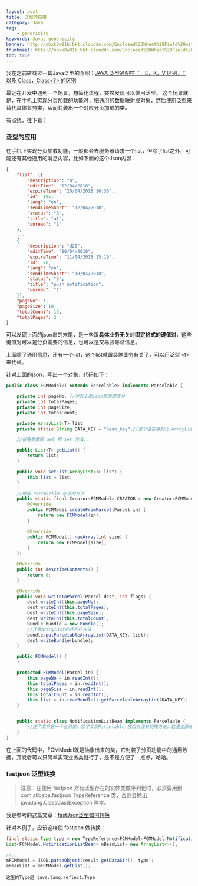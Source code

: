 ```yaml
---
layout: post
title: 泛型的应用
category: Java
tags:
    - genericity
keywords: Java, genericity
banner: http://obxk8w81b.bkt.clouddn.com/Enclosed%20Wheat%20Field%20with%20Peasant.jpg
thumbnail: http://obxk8w81b.bkt.clouddn.com/Enclosed%20Wheat%20Field%20with%20Peasant.jpg
toc: true
---
```

我在之前转载过一篇Java泛型的介绍：[JAVA 泛型通配符 T，E，K，V 区别，T 以及 Class<T>，Class<?> 的区别](http://agehua.github.io/2016/11/21/Difference_between-T-E-K-V/)

最近在开发中遇到一个场景，想简化流程，突然发现可以使用泛型。
这个场景就是，在手机上实现分页加载的功能时，把通用的数据映射成对象，然后使用泛型来替代具体业务类，从而封装出一个对应分页加载的类。

<!--more-->
有点绕，往下看：

### 泛型的应用
在手机上实现分页加载功能，一般都会去服务器请求一个list，但除了list之外，可能还有其他通用的消息内容，比如下面的这个Json内容：

~~~ Json
{
    "list": [{
		"description": "b",
		"editTime": "12/04/2018",
		"expireTime": "20/04/2018 16:30",
		"id": 105,
		"lang": "en",
		"sendTimeShort": "12/04/2018",
		"status": "3",
		"title": "a1",
		"unread": "1"
	},
	...
	{
		"description": "d20",
		"editTime": "10/04/2018",
		"expireTime": "11/04/2018 15:19",
		"id": 78,
		"lang": "en",
		"sendTimeShort": "10/04/2018",
		"status": "3",
		"title": "push notification",
		"unread": "1"
	}],
	"pageNo": 1,
	"pageSize": 10,
	"totalCount": 19,
	"totalPages": 2
}
~~~

可以发现上面的json串的末尾，是一些跟**具体业务无关**的**固定格式的键值对**，这些键值对可以是分页需要的信息，也可以是交易验等证信息。

上面除了通用信息，还有一个list，这个list就跟具体业务有关了，可以用泛型 `<T> `来代替。

针对上面的json，写出一个对象，代码如下：

~~~ Java
public class FCMModel<T extends Parcelable> implements Parcelable {

    private int pageNo; //对应上面json里的键值对
    private int totalPages;
    private int pageSize;
    private int totalCount;

    private ArrayList<T> list;
    private static String DATA_KEY = "bean_key";//这个值在序列化 ArrayList 的时候用到

    //省略参数的 get 和 set 方法...

    public List<T> getList() {
        return list;
    }

    public void setList(ArrayList<T> list) {
        this.list = list;
    }

    //继承 Parcelable 必须的方法
    public static final Creator<FCMModel> CREATOR = new Creator<FCMModel>() {
        @Override
        public FCMModel createFromParcel(Parcel in) {
            return new FCMModel(in);
        }

        @Override
        public FCMModel[] newArray(int size) {
            return new FCMModel[size];
        }
    };

    @Override
    public int describeContents() {
        return 0;
    }

    @Override
    public void writeToParcel(Parcel dest, int flags) {
        dest.writeInt(this.pageNo);
        dest.writeInt(this.totalPages);
        dest.writeInt(this.pageSize);
        dest.writeInt(this.totalCount);
        Bundle bundle = new Bundle();
        //注意ArrayList的序列化方法
        bundle.putParcelableArrayList(DATA_KEY, list);
        dest.writeBundle(bundle);
    }

    public FCMModel() {
    }

    protected FCMModel(Parcel in) {
        this.pageNo = in.readInt();
        this.totalPages = in.readInt();
        this.pageSize = in.readInt();
        this.totalCount = in.readInt();
        this.list = in.readBundle().getParcelableArrayList(DATA_KEY);
    }


    public static class NotificationListBean implements Parcelable {
        //这个类只是一个业务类，除了实现Parcelable 接口外没有特殊方法，这里全部省略 ...
    }
}
~~~
在上面的代码中，FCMModel就是抽象出来的类，它封装了分页功能中的通用数据，开发者可以只简单实现业务类就行了，是不是方便了一点点，哈哈。

### fastjson 泛型转换

> 注意：在使用 fastjson 对有泛型存在的实体类做序列化时，必须要用到 com.alibaba.fastjson.TypeReference 类，否则会抛出 java.lang.ClassCastException 异常。

我是参考的这篇文章：[fastJson泛型如何转换](https://blog.csdn.net/csdn_xpw/article/details/65022177)

针对本例子，应该这样使 fastjson 做转换：

~~~ Java
final static Type type = new TypeReference<FCMModel<FCMModel.NotificationListBean>>() {}.getType();
List<FCMModel.NotificationListBean> mBeanList= new ArrayList<>();

//...
mFCMModel = JSON.parseObject(result.getDataStr(), type);
mBeanList = mFCMModel.getList();
~~~

`这里的Type是 java.lang.reflect.Type `

